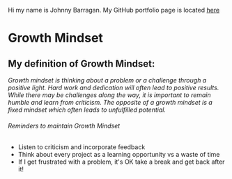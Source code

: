 Hi my name is Johnny Barragan. My GitHub portfolio page is located [here](https://github.com/johnhbarragan)

# Growth Mindset

## My definition of Growth Mindset: 

*Growth mindset is thinking about a problem or a challenge through a positive light. Hard work and dedication will often lead to positive results. While there may be challenges along the way, it is important to remain humble and learn from criticism. The opposite of a growth mindset is a fixed mindset which often leads to unfulfilled potential.*

###### Reminders to maintain Growth Mindset
* Listen to criticism and incorporate feedback 
* Think about every project as a learning opportunity vs a waste of time
* If I get frustrated with a problem, it's OK take a break and get back after it! 
